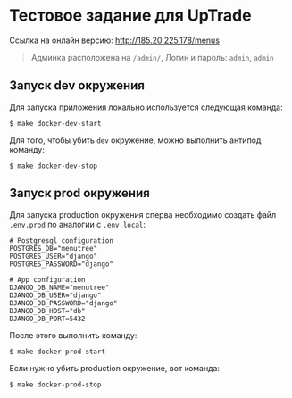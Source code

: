 # Тестовое задание для UpTrade

Ссылка на онлайн версию: http://185.20.225.178/menus

> Админка расположена на `/admin/`, Логин и пароль: `admin`, `admin`

## Запуск dev окружения

Для запуска приложения локально используется следующая команда:

```
$ make docker-dev-start
```

Для того, чтобы убить `dev` окружение, можно выполнить антипод команду:

```
$ make docker-dev-stop
```

## Запуск prod окружения

Для запуска production окружения сперва необходимо создать файл `.env.prod` по аналогии с `.env.local`:

```
# Postgresql configuration
POSTGRES_DB="menutree"
POSTGRES_USER="django"
POSTGRES_PASSWORD="django"

# App configuration
DJANGO_DB_NAME="menutree"
DJANGO_DB_USER="django"
DJANGO_DB_PASSWORD="django"
DJANGO_DB_HOST="db"
DJANGO_DB_PORT=5432
```

После этого выполнить команду:

```
$ make docker-prod-start
```

Если нужно убить production окружение, вот команда:

```
$ make docker-prod-stop
```